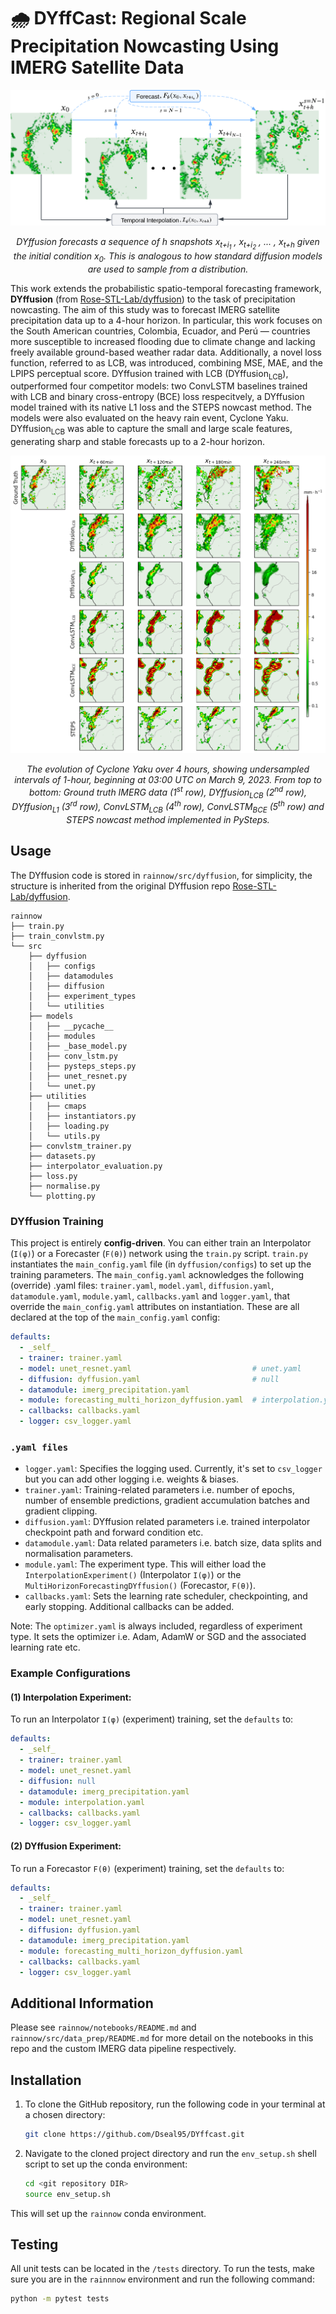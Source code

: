 # 🌧️ DYffCast: Regional Scale Precipitation Nowcasting Using IMERG Satellite Data

<div style="text-align: center;">
  <img src="images/readme_dyffusion_method.png" alt="DYffusion Method" />
  <p><em>DYffusion forecasts a sequence of <i>h</i> snapshots <i>x<sub>t+i<sub>1</sub></sub> , x<sub>t+i<sub>2</sub></sub> , ... , x<sub>t+h</sub></i> given the initial condition <i>x<sub>0</sub></i>. This is analogous to how standard diffusion models are used to sample from a distribution.</em></p>
</div>

This work extends the probabilistic spatio-temporal forecasting framework, **DYffusion** (from [Rose-STL-Lab/dyffusion](https://github.com/Rose-STL-Lab/dyffusion/tree/main)) to the task of precipitation nowcasting. The aim of this study was to forecast IMERG satellite precipitation data up to a 4-hour horizon. In particular, this work focuses on the South American countries, Colombia, Ecuador, and Perú — countries more susceptible to increased flooding due to climate change and lacking freely available ground-based weather radar data. Additionally, a novel loss function, referred to as LCB, was introduced, combining MSE, MAE, and the LPIPS perceptual score. DYffusion trained with LCB (DYffusion<sub>LCB</sub>), outperformed four competitor models: two ConvLSTM baselines trained with LCB and binary cross-entropy (BCE) loss respecitvely, a DYffusion model trained with its native L1 loss and the STEPS nowcast method. The models were also evaluated on the heavy rain event, Cyclone Yaku. DYffusion<sub>LCB</sub> was able to capture the small and large scale features, generating sharp and stable forecasts up to a 2-hour horizon.

<div style="text-align: center;">
  <img src="images/readme_cyclone_yaku_forecasts.png" alt="Cyclone Yaku Evolution" />
  <p><em>The evolution of Cyclone Yaku over 4 hours, showing undersampled intervals of 1-hour, beginning at 03:00 UTC on March 9, 2023. From top to bottom: Ground truth IMERG data (1<sup>st</sup> row), DYffusion<sub>LCB</sub> (2<sup>nd</sup> row), DYffusion<sub>L1</sub> (3<sup>rd</sup> row), ConvLSTM<sub>LCB</sub> (4<sup>th</sup> row),  ConvLSTM<sub>BCE</sub> (5<sup>th</sup> row) and STEPS nowcast method implemented in PySteps.</em></p>
</div>


## Usage
The DYffusion code is stored in `rainnow/src/dyffusion`, for simplicity, the structure is inherited from the original DYffusion repo [Rose-STL-Lab/dyffusion](https://github.com/Rose-STL-Lab/dyffusion/tree/main).
```
rainnow
├── train.py
├── train_convlstm.py
└── src
    ├── dyffusion
    │   ├── configs
    │   ├── datamodules
    │   ├── diffusion
    │   ├── experiment_types
    │   └── utilities
    ├── models
    │   ├── __pycache__
    │   ├── modules
    │   ├── _base_model.py
    │   ├── conv_lstm.py
    │   ├── pysteps_steps.py
    │   ├── unet_resnet.py
    │   └── unet.py
    ├── utilities
    │   ├── cmaps
    │   ├── instantiators.py
    │   ├── loading.py
    │   └── utils.py
    ├── convlstm_trainer.py
    ├── datasets.py
    ├── interpolator_evaluation.py
    ├── loss.py
    ├── normalise.py
    └── plotting.py
```

### DYffusion Training
This project is entirely **config-driven**. You can either train an Interpolator (`I(φ)`) or a Forecaster (`F(θ)`) network using the `train.py` script. `train.py` instantiates the `main_config.yaml` file (in `dyffusion/configs`) to set up the training parameters. The `main_config.yaml` acknowledges the following (override) .yaml files: `trainer.yaml`, `model.yaml`, `diffusion.yaml`, `datamodule.yaml`, `module.yaml`, `callbacks.yaml` and `logger.yaml`, that override the `main_config.yaml` attributes on instantiation. These are all declared at the top of the `main_config.yaml` config:

```yaml
defaults:
  - _self_
  - trainer: trainer.yaml
  - model: unet_resnet.yaml                           # unet.yaml
  - diffusion: dyffusion.yaml                         # null
  - datamodule: imerg_precipitation.yaml
  - module: forecasting_multi_horizon_dyffusion.yaml  # interpolation.yaml
  - callbacks: callbacks.yaml
  - logger: csv_logger.yaml
```

### `.yaml files`
- `logger.yaml`: Specifies the logging used. Currently, it's set to `csv_logger` but you can add other logging i.e. weights & biases.
- `trainer.yaml`: Training-related parameters i.e. number of epochs, number of ensemble predictions, gradient accumulation batches and gradient clipping.
- `diffusion.yaml`: DYffusion related parameters i.e. trained interpolator checkpoint path and forward condition etc.
- `datamodule.yaml`: Data related parameters i.e. batch size, data splits and normalisation parameters.
- `module.yaml`: The experiment type. This will either load the `InterpolationExperiment()` (Interpolator `I(φ)`) or the `MultiHorizonForecastingDYffusion()` (Forecastor, `F(θ)`).
- `callbacks.yaml`: Sets the learning rate scheduler, checkpointing, and early stopping. Additional callbacks can be added.

Note: The `optimizer.yaml` is always included, regardless of experiment type. It sets the optimizer i.e. Adam, AdamW or SGD and the associated learning rate etc. 

### Example Configurations
#### (1) Interpolation Experiment:
To run an Interpolator `I(φ)` (experiment) training, set the `defaults` to:

```yaml
defaults:
  - _self_
  - trainer: trainer.yaml
  - model: unet_resnet.yaml
  - diffusion: null
  - datamodule: imerg_precipitation.yaml
  - module: interpolation.yaml
  - callbacks: callbacks.yaml
  - logger: csv_logger.yaml
```

#### (2) DYffusion Experiment:
To run a Forecastor `F(θ)` (experiment) training, set the `defaults` to:

```yaml
defaults:
  - _self_
  - trainer: trainer.yaml
  - model: unet_resnet.yaml
  - diffusion: dyffusion.yaml 
  - datamodule: imerg_precipitation.yaml
  - module: forecasting_multi_horizon_dyffusion.yaml
  - callbacks: callbacks.yaml
  - logger: csv_logger.yaml
```

## Additional Information
Please see `rainnow/notebooks/README.md` and `rainnow/src/data_prep/README.md` for more detail on the notebooks in this repo and the custom IMERG data pipeline respectively.

## Installation
1. To clone the GitHub repository, run the following code in your terminal at a chosen directory:

   ```bash
   git clone https://github.com/Dseal95/DYffcast.git
   ```

2. Navigate to the cloned project directory and run the `env_setup.sh` shell script to set up the conda environment:

   ```bash
   cd <git repository DIR>
   source env_setup.sh
   ```
  
This will set up the `rainnow` conda environment.

## Testing 
All unit tests can be located in the `/tests` directory. To run the tests, make sure you are in the `rainnnow` environment and run the following command:

```bash
python -m pytest tests
```